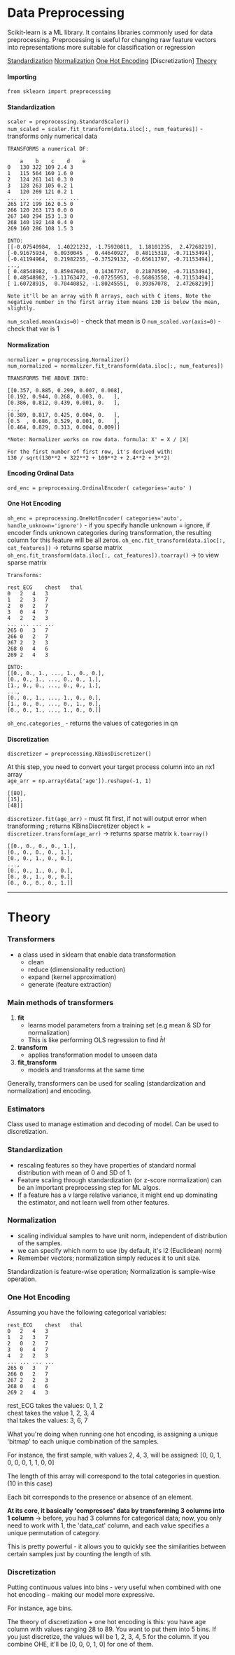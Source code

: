 # Data Preprocessing

Scikit-learn is a ML library. It contains libraries commonly used for data preprocessing. Preprocessing is useful for changing raw feature vectors into representations more suitable for classification or regression

[Standardization](#standardization)
[Normalization](#normalization)
[One Hot Encoding](#one-hot-encoding)
[Discretization]
[Theory](#theory)

#### Importing
`from sklearn import preprocessing`

#### Standardization  
`scaler = preprocessing.StandardScaler()`   
`num_scaled = scaler.fit_transform(data.iloc[:, num_features])` - transforms only numerical data

```
TRANSFORMS a numerical DF: 

    a    b    c    d    e
0	130	322	109	2.4	3
1	115	564	160	1.6	0
2	124	261	141	0.3	0
3	128	263	105	0.2	1
4	120	269	121	0.2	1
...	...	...	...	...	...
265	172	199	162	0.5	0
266	120	263	173	0.0	0
267	140	294	153	1.3	0
268	140	192	148	0.4	0
269	160	286	108	1.5	3

INTO:
[[-0.07540984,  1.40221232, -1.75920811,  1.18101235,  2.47268219],
[-0.91675934,  6.0930045 ,  0.44640927,  0.48115318, -0.71153494],
[-0.41194964,  0.21982255, -0.37529132, -0.65611797, -0.71153494],
...,
[ 0.48548982,  0.85947603,  0.14367747,  0.21870599, -0.71153494],
[ 0.48548982, -1.11763472, -0.07255953, -0.56863558, -0.71153494],
[ 1.60728915,  0.70440852, -1.80245551,  0.39367078,  2.47268219]]

Note it'll be an array with R arrays, each with C items. Note the negative number in the first array item means 130 is below the mean, slightly. 
```
`num_scaled.mean(axis=0)` - check that mean is 0
`num_scaled.var(axis=0)` - check that var is 1 

#### Normalization 
`normalizer = preprocessing.Normalizer()`  
`num_normalized = normalizer.fit_transform(data.iloc[:, num_features])`  

```
TRANSFORMS THE ABOVE INTO: 

[[0.357, 0.885, 0.299, 0.007, 0.008],
[0.192, 0.944, 0.268, 0.003, 0.   ],
[0.386, 0.812, 0.439, 0.001, 0.   ],
...,
[0.389, 0.817, 0.425, 0.004, 0.   ],
[0.5  , 0.686, 0.529, 0.001, 0.   ],
[0.464, 0.829, 0.313, 0.004, 0.009]]

*Note: Normalizer works on row data. formula: X' = X / |X|

For the first number of first row, it's derived with:  
130 / sqrt(130**2 + 322**2 + 109**2 + 2.4**2 + 3**2)
```

#### Encoding Ordinal Data
`ord_enc = preprocessing.OrdinalEncoder( categories='auto' )`

#### One Hot Encoding  
`oh_enc = preprocessing.OneHotEncoder( categories='auto', handle_unknown='ignore')` - if you specify handle unknown = ignore, if encoder finds unknown categories during transformation, the resulting column for this feature will be all zeros. 
`oh_enc.fit_transform(data.iloc[:, cat_features])` -> returns sparse matrix   
`oh_enc.fit_transform(data.iloc[:, cat_features]).toarray()` -> to view sparse matrix

```
Transforms: 

rest_ECG	chest	thal
0	2	4	3
1	2	3	7
2	0	2	7
3	0	4	7
4	2	2	3
...	...	...	...
265	0	3	7
266	0	2	7
267	2	2	3
268	0	4	6
269	2	4	3

INTO:
[[0., 0., 1., ..., 1., 0., 0.],
[0., 0., 1., ..., 0., 0., 1.],
[1., 0., 0., ..., 0., 0., 1.],
...,
[0., 0., 1., ..., 1., 0., 0.],
[1., 0., 0., ..., 0., 1., 0.],
[0., 0., 1., ..., 1., 0., 0.]]
```

`oh_enc.categories_` - returns the values of categories in qn  

#### Discretization  
`discretizer = preprocessing.KBinsDiscretizer()`

At this step, you need to convert your target process column into an nx1 array  
`age_arr = np.array(data['age']).reshape(-1, 1)`  
```
[[80], 
[15],
[48]]
```  
`discretizer.fit(age_arr)` - must fit first, if not will output error when transforming ; returns KBinsDiscretizer object
`k = discretizer.transform(age_arr)`  -> returns sparse matrix
`k.toarray()`  

```
[[0., 0., 0., 0., 1.],
[0., 0., 0., 0., 1.],
[0., 0., 1., 0., 0.],
...,
[0., 0., 1., 0., 0.],
[0., 0., 1., 0., 0.],
[0., 0., 0., 0., 1.]]
```

---

# Theory

### Transformers  
- a class used in sklearn that enable data transformation
    - clean
    - reduce (dimensionality reduction)
    - expand (kernel approximation)
    - generate (feature extraction)


### Main methods of transformers
1. **fit**
    - learns model parameters from a training set (e.g mean & SD for normalization)
    - This is like performing OLS regression to find $\hat{h}$!
2. **transform**
    - applies transformation model to unseen data
3. **fit_transform**
    - models and transforms at the same time 

Generally, transformers can be used for scaling (standardization and normalization) and encoding. 

### Estimators  
Class used to manage estimation and decoding of model. Can be used to discretization. 

### Standardization 
- rescaling features so they have properties of standard normal distribution with mean of 0 and SD of 1.  
- Feature scaling through standardization (or z-score normalization) can be an important preprocessing step for ML algos.  
- If a feature has a v large relative variance, it might end up dominating the estimator, and not learn well from other features. 


### Normalization 
- scaling individual samples to have unit norm, independent of distribution of the samples. 
- we can specify which norm to use (by default, it's l2 (Euclidean) norm) 
- Remember vectors; normalization simply reduces it to unit size. 

Standardization is feature-wise operation; Normalization is sample-wise operation. 

### One Hot Encoding
Assuming you have the following categorical variables:

```
rest_ECG	chest	thal
0	2	4	3
1	2	3	7
2	0	2	7
3	0	4	7
4	2	2	3
...	...	...	...
265	0	3	7
266	0	2	7
267	2	2	3
268	0	4	6
269	2	4	3
```
rest_ECG takes the values: 0, 1, 2  
chest takes the value 1, 2, 3, 4  
thal takes the values: 3, 6, 7  

What you're doing when running one hot encoding, is assigning a unique 'bitmap' to each unique combination of the samples.  

For instance, the first sample, with values 2, 4, 3, will be assigned:
[0, 0, 1, 0, 0, 0, 1, 1, 0, 0]

The length of this array will correspond to the total categories in question. (10 in this case)

Each bit corresponds to the presence or absence of an element. 

**At its core, it basically 'compresses' data by transforming 3 columns into 1 column** -> before, you had 3 columns for categorical data; now, you only need to work with 1, the 'data_cat' column, and each value specifies a unique permutation of category. 

This is pretty powerful - it allows you to quickly see the similarities between certain samples just by counting the length of sth.  

### Discretization
Putting continuous values into bins - very useful when combined with one hot encoding - making our model more expressive. 

For instance, age bins.  

The theory of discretization + one hot encoding is this: you have age column with values ranging 28 to 89. You want to put them into 5 bins. If you just discretize, the values will be 1, 2, 3, 4, 5 for the column. If you combine OHE, it'll be [0, 0, 0, 1, 0] for one of them.  